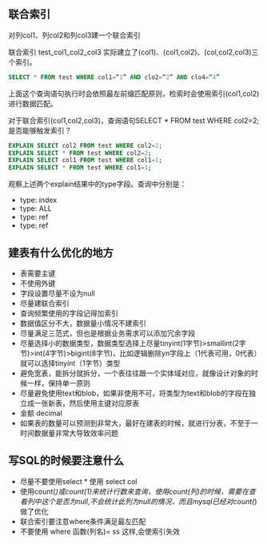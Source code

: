 ## 联合索引
对列col1、列col2和列col3建一个联合索引

联合索引 test_col1_col2_col3 实际建立了(col1)、(col1,col2)、(col,col2,col3)三个索引。
```sql
SELECT * FROM test WHERE col1=“1” AND clo2=“2” AND clo4=“4”
```
上面这个查询语句执行时会依照最左前缀匹配原则，检索时会使用索引(col1,col2)进行数据匹配。 

对于联合索引(col1,col2,col3)，查询语句SELECT * FROM test WHERE col2=2;是否能够触发索引？
```sql
EXPLAIN SELECT col2 FROM test WHERE col2=2;
EXPLAIN SELECT * FROM test WHERE col2=2;
EXPLAIN SELECT col1 FROM test WHERE col1=1;
EXPLAIN SELECT * FROM test WHERE col1=1;

```
观察上述两个explain结果中的type字段。查询中分别是：
- type: index
- type: ALL
- type: ref
- type: ref

## 建表有什么优化的地方
- 表需要主键
- 不使用外键
- 字段设置尽量不设为null
- 尽量建联合索引
- 查询频繁使用的字段记得加索引
- 数据值区分不大，数据量小情况不建索引
- 尽量满足三范式，但也是根据业务需求可以添加冗余字段
- 尽量选择小的数据类型，数据类型选择上尽量tinyint(1字节)>smallint(2字节)>int(4字节)>bigint(8字节)，比如逻辑删除yn字段上（1代表可用，0代表）就可以选择tinyint（1字节）类型
- 避免宽表，能拆分就拆分，一个表往往跟一个实体域对应，就像设计对象的时候一样，保持单一原则
- 尽量避免使用text和blob，如果非使用不可，将类型为text和blob的字段在独立成一张新表，然后使用主键对应原表
- 金额 decimal
- 如果表的数量可以预测到非常大，最好在建表的时候，就进行分表，不至于一时间数据量非常大导致效率问题

## 写SQL的时候要注意什么
- 尽量不要使用select * 使用 select col 
- 使用count(*)或count(1)来统计行数来查询，使用count(列)的时候，需要在查看列中这个是否为null,不会统计此列为null的情况，而且mysql已经对count(*)做了优化
- 联合索引要注意where条件满足最左匹配
- 不要使用 where 函数(列名)= ss  这样,会使索引失效